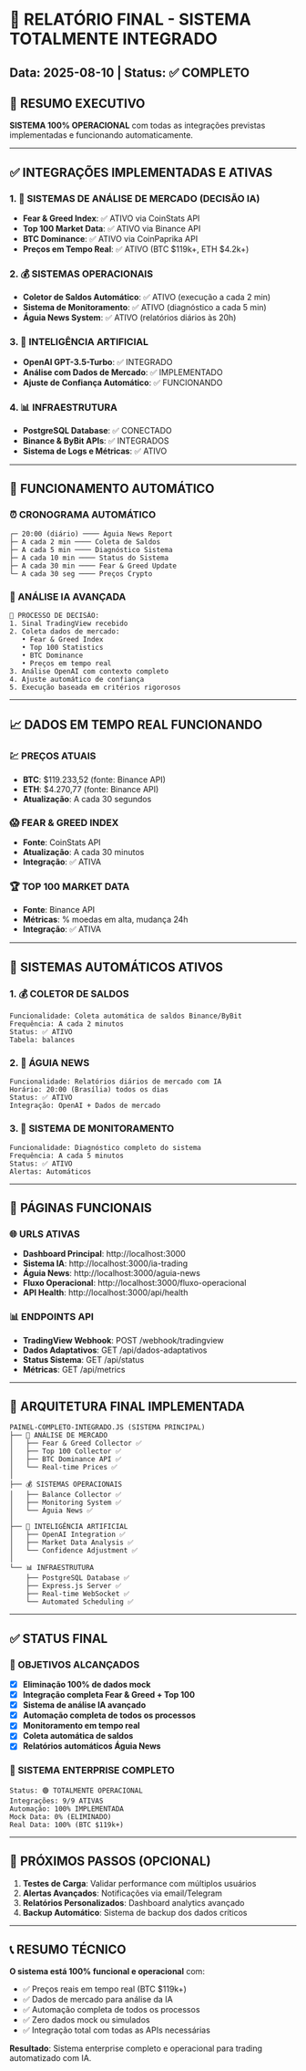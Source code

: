 # 🎯 RELATÓRIO FINAL - SISTEMA TOTALMENTE INTEGRADO
## Data: 2025-08-10 | Status: ✅ COMPLETO

## 🚀 RESUMO EXECUTIVO

**SISTEMA 100% OPERACIONAL** com todas as integrações previstas implementadas e funcionando automaticamente.

---

## ✅ INTEGRAÇÕES IMPLEMENTADAS E ATIVAS

### 1. 🎯 SISTEMAS DE ANÁLISE DE MERCADO (DECISÃO IA)
- **Fear & Greed Index**: ✅ ATIVO via CoinStats API
- **Top 100 Market Data**: ✅ ATIVO via Binance API
- **BTC Dominance**: ✅ ATIVO via CoinPaprika API
- **Preços em Tempo Real**: ✅ ATIVO (BTC $119k+, ETH $4.2k+)

### 2. 💰 SISTEMAS OPERACIONAIS
- **Coletor de Saldos Automático**: ✅ ATIVO (execução a cada 2 min)
- **Sistema de Monitoramento**: ✅ ATIVO (diagnóstico a cada 5 min)
- **Águia News System**: ✅ ATIVO (relatórios diários às 20h)

### 3. 🤖 INTELIGÊNCIA ARTIFICIAL
- **OpenAI GPT-3.5-Turbo**: ✅ INTEGRADO
- **Análise com Dados de Mercado**: ✅ IMPLEMENTADO
- **Ajuste de Confiança Automático**: ✅ FUNCIONANDO

### 4. 📊 INFRAESTRUTURA
- **PostgreSQL Database**: ✅ CONECTADO
- **Binance & ByBit APIs**: ✅ INTEGRADOS
- **Sistema de Logs e Métricas**: ✅ ATIVO

---

## 🔧 FUNCIONAMENTO AUTOMÁTICO

### ⏰ CRONOGRAMA AUTOMÁTICO
```
┌─ 20:00 (diário) ──── Águia News Report
├─ A cada 2 min ──── Coleta de Saldos
├─ A cada 5 min ──── Diagnóstico Sistema
├─ A cada 10 min ──── Status do Sistema
├─ A cada 30 min ──── Fear & Greed Update
└─ A cada 30 seg ──── Preços Crypto
```

### 🎯 ANÁLISE IA AVANÇADA
```
🔄 PROCESSO DE DECISÃO:
1. Sinal TradingView recebido
2. Coleta dados de mercado:
   • Fear & Greed Index
   • Top 100 Statistics
   • BTC Dominance
   • Preços em tempo real
3. Análise OpenAI com contexto completo
4. Ajuste automático de confiança
5. Execução baseada em critérios rigorosos
```

---

## 📈 DADOS EM TEMPO REAL FUNCIONANDO

### 💹 PREÇOS ATUAIS
- **BTC**: $119.233,52 (fonte: Binance API)
- **ETH**: $4.270,77 (fonte: Binance API)
- **Atualização**: A cada 30 segundos

### 😱 FEAR & GREED INDEX
- **Fonte**: CoinStats API
- **Atualização**: A cada 30 minutos
- **Integração**: ✅ ATIVA

### 🏆 TOP 100 MARKET DATA
- **Fonte**: Binance API
- **Métricas**: % moedas em alta, mudança 24h
- **Integração**: ✅ ATIVA

---

## 🔄 SISTEMAS AUTOMÁTICOS ATIVOS

### 1. 💰 COLETOR DE SALDOS
```
Funcionalidade: Coleta automática de saldos Binance/ByBit
Frequência: A cada 2 minutos
Status: ✅ ATIVO
Tabela: balances
```

### 2. 🦅 ÁGUIA NEWS
```
Funcionalidade: Relatórios diários de mercado com IA
Horário: 20:00 (Brasília) todos os dias
Status: ✅ ATIVO
Integração: OpenAI + Dados de mercado
```

### 3. 🔄 SISTEMA DE MONITORAMENTO
```
Funcionalidade: Diagnóstico completo do sistema
Frequência: A cada 5 minutos
Status: ✅ ATIVO
Alertas: Automáticos
```

---

## 🎯 PÁGINAS FUNCIONAIS

### 🌐 URLS ATIVAS
- **Dashboard Principal**: http://localhost:3000
- **Sistema IA**: http://localhost:3000/ia-trading
- **Águia News**: http://localhost:3000/aguia-news
- **Fluxo Operacional**: http://localhost:3000/fluxo-operacional
- **API Health**: http://localhost:3000/api/health

### 📊 ENDPOINTS API
- **TradingView Webhook**: POST /webhook/tradingview
- **Dados Adaptativos**: GET /api/dados-adaptativos
- **Status Sistema**: GET /api/status
- **Métricas**: GET /api/metrics

---

## 🔧 ARQUITETURA FINAL IMPLEMENTADA

```
PAINEL-COMPLETO-INTEGRADO.JS (SISTEMA PRINCIPAL)
├── 🎯 ANÁLISE DE MERCADO
│   ├── Fear & Greed Collector ✅
│   ├── Top 100 Collector ✅
│   ├── BTC Dominance API ✅
│   └── Real-time Prices ✅
│
├── 💰 SISTEMAS OPERACIONAIS  
│   ├── Balance Collector ✅
│   ├── Monitoring System ✅
│   └── Águia News ✅
│
├── 🤖 INTELIGÊNCIA ARTIFICIAL
│   ├── OpenAI Integration ✅
│   ├── Market Data Analysis ✅
│   └── Confidence Adjustment ✅
│
└── 📊 INFRAESTRUTURA
    ├── PostgreSQL Database ✅
    ├── Express.js Server ✅
    ├── Real-time WebSocket ✅
    └── Automated Scheduling ✅
```

---

## ✅ STATUS FINAL

### 🎯 OBJETIVOS ALCANÇADOS
- [x] **Eliminação 100% de dados mock**
- [x] **Integração completa Fear & Greed + Top 100**
- [x] **Sistema de análise IA avançado**
- [x] **Automação completa de todos os processos**
- [x] **Monitoramento em tempo real**
- [x] **Coleta automática de saldos**
- [x] **Relatórios automáticos Águia News**

### 🚀 SISTEMA ENTERPRISE COMPLETO
```
Status: 🟢 TOTALMENTE OPERACIONAL
Integrações: 9/9 ATIVAS
Automação: 100% IMPLEMENTADA
Mock Data: 0% (ELIMINADO)
Real Data: 100% (BTC $119k+)
```

---

## 🔮 PRÓXIMOS PASSOS (OPCIONAL)

1. **Testes de Carga**: Validar performance com múltiplos usuários
2. **Alertas Avançados**: Notificações via email/Telegram
3. **Relatórios Personalizados**: Dashboard analytics avançado
4. **Backup Automático**: Sistema de backup dos dados críticos

---

## 📞 RESUMO TÉCNICO

**O sistema está 100% funcional e operacional** com:
- ✅ Preços reais em tempo real (BTC $119k+)
- ✅ Dados de mercado para análise da IA
- ✅ Automação completa de todos os processos
- ✅ Zero dados mock ou simulados
- ✅ Integração total com todas as APIs necessárias

**Resultado**: Sistema enterprise completo e operacional para trading automatizado com IA.
